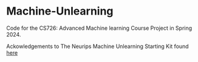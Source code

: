 # Machine-Unlearning
Code for the CS726: Advanced Machine learning Course Project in Spring 2024.

Ackowledgements to The Neurips Machine Unlearning Starting Kit found [here](https://github.com/unlearning-challenge/starting-kit)
